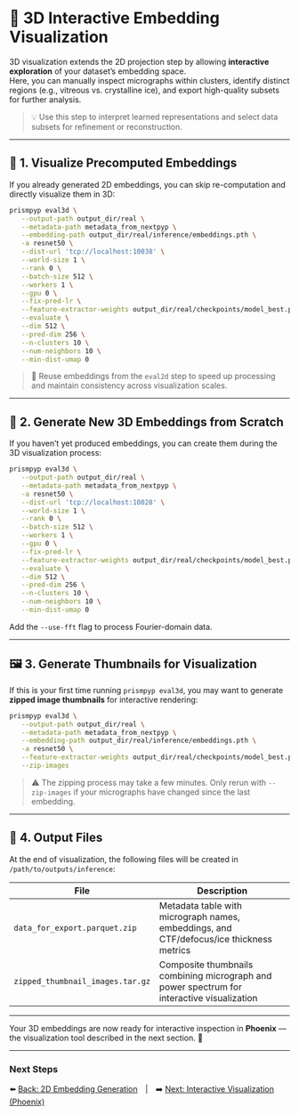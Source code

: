 # 🗽 3D Interactive Embedding Visualization

3D visualization extends the 2D projection step by allowing **interactive exploration** of your dataset’s embedding space.  
Here, you can manually inspect micrographs within clusters, identify distinct regions (e.g., vitreous vs. crystalline ice), and export high-quality subsets for further analysis.

> 💡 Use this step to interpret learned representations and select data subsets for refinement or reconstruction.

---

## 🧭 1. Visualize Precomputed Embeddings

If you already generated 2D embeddings, you can skip re-computation and directly visualize them in 3D:

```bash
prismpyp eval3d \
   --output-path output_dir/real \
   --metadata-path metadata_from_nextpyp \
   --embedding-path output_dir/real/inference/embeddings.pth \
   -a resnet50 \
   --dist-url 'tcp://localhost:10038' \
   --world-size 1 \
   --rank 0 \
   --batch-size 512 \
   --workers 1 \
   --gpu 0 \
   --fix-pred-lr \
   --feature-extractor-weights output_dir/real/checkpoints/model_best.pth.tar \
   --evaluate \
   --dim 512 \
   --pred-dim 256 \
   --n-clusters 10 \
   --num-neighbors 10 \
   --min-dist-umap 0
```

> 🧠 Reuse embeddings from the `eval2d` step to speed up processing and maintain consistency across visualization scales.

---

## 🌌 2. Generate New 3D Embeddings from Scratch

If you haven’t yet produced embeddings, you can create them during the 3D visualization process:

```bash
prismpyp eval3d \
   --output-path output_dir/real \
   --metadata-path metadata_from_nextpyp \
   -a resnet50 \
   --dist-url 'tcp://localhost:10028' \
   --world-size 1 \
   --rank 0 \
   --batch-size 512 \
   --workers 1 \
   --gpu 0 \
   --fix-pred-lr \
   --feature-extractor-weights output_dir/real/checkpoints/model_best.pth.tar \
   --evaluate \
   --dim 512 \
   --pred-dim 256 \
   --n-clusters 10 \
   --num-neighbors 10 \
   --min-dist-umap 0
```

Add the `--use-fft` flag to process Fourier-domain data.

---

## 🖼️ 3. Generate Thumbnails for Visualization

If this is your first time running `prismpyp eval3d`, you may want to generate **zipped image thumbnails** for interactive rendering:

```bash
prismpyp eval3d \
   --output-path output_dir/real \
   --metadata-path metadata_from_nextpyp \
   --embedding-path output_dir/real/inference/embeddings.pth \
   -a resnet50 \
   --feature-extractor-weights output_dir/real/checkpoints/model_best.pth.tar \
   --zip-images
```

> ⚠️ The zipping process may take a few minutes. Only rerun with `--zip-images` if your micrographs have changed since the last embedding.

---

## 📁 4. Output Files

At the end of visualization, the following files will be created in `/path/to/outputs/inference`:

| File | Description |
|------|--------------|
| `data_for_export.parquet.zip` | Metadata table with micrograph names, embeddings, and CTF/defocus/ice thickness metrics |
| `zipped_thumbnail_images.tar.gz` | Composite thumbnails combining micrograph and power spectrum for interactive visualization |

---

Your 3D embeddings are now ready for interactive inspection in **Phoenix** — the visualization tool described in the next section. 🎉

---

### Next Steps
⬅️ [Back: 2D Embedding Generation](eval2d.md) | ➡️ [Next: Interactive Visualization (Phoenix)](phoenix.md)
